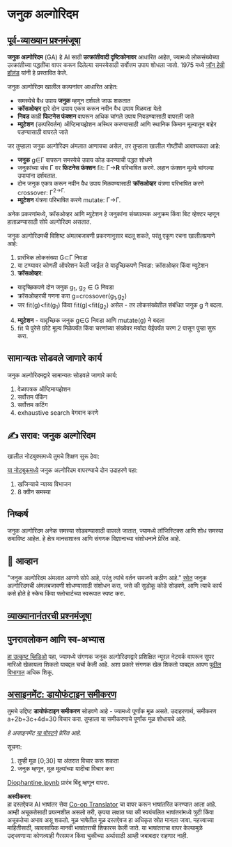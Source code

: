 <!--
CO_OP_TRANSLATOR_METADATA:
{
  "original_hash": "893aa368cb485da704b466a0f3775587",
  "translation_date": "2025-08-26T09:55:07+00:00",
  "source_file": "lessons/6-Other/21-GeneticAlgorithms/README.md",
  "language_code": "mr"
}
-->
# जनुक अल्गोरिदम

## [पूर्व-व्याख्यान प्रश्नमंजूषा](https://red-field-0a6ddfd03.1.azurestaticapps.net/quiz/121)

**जनुक अल्गोरिदम** (GA) हे AI साठी **उत्क्रांतीवादी दृष्टिकोनावर** आधारित आहेत, ज्यामध्ये लोकसंख्येच्या उत्क्रांतीच्या पद्धतींचा वापर करून दिलेल्या समस्येसाठी सर्वोत्तम उपाय शोधला जातो. 1975 मध्ये [जॉन हेन्री हॉलंड](https://wikipedia.org/wiki/John_Henry_Holland) यांनी हे प्रस्तावित केले.

जनुक अल्गोरिदम खालील कल्पनांवर आधारित आहेत:

* समस्येचे वैध उपाय **जनुक** म्हणून दर्शवले जाऊ शकतात
* **क्रॉसओव्हर** द्वारे दोन उपाय एकत्र करून नवीन वैध उपाय मिळवता येतो
* **निवड** काही **फिटनेस फंक्शन** वापरून अधिक चांगले उपाय निवडण्यासाठी वापरली जाते
* **म्युटेशन** (उत्परिवर्तन) ऑप्टिमायझेशन अस्थिर करण्यासाठी आणि स्थानिक किमान मूल्यातून बाहेर पडण्यासाठी वापरले जाते

जर तुम्हाला जनुक अल्गोरिदम अंमलात आणायचा असेल, तर तुम्हाला खालील गोष्टींची आवश्यकता आहे:

 * **जनुक** g∈Γ वापरून समस्येचे उपाय कोड करण्याची पद्धत शोधणे
 * जनुकांच्या संच Γ वर **फिटनेस फंक्शन** fit: Γ→**R** परिभाषित करणे. लहान फंक्शन मूल्ये चांगल्या उपायांना दर्शवतात.
 * दोन जनुक एकत्र करून नवीन वैध उपाय मिळवण्यासाठी **क्रॉसओव्हर** यंत्रणा परिभाषित करणे crossover: Γ<sup>2</sub>→Γ.
 * **म्युटेशन** यंत्रणा परिभाषित करणे mutate: Γ→Γ.

अनेक प्रकरणांमध्ये, क्रॉसओव्हर आणि म्युटेशन हे जनुकांना संख्यात्मक अनुक्रम किंवा बिट व्हेक्टर म्हणून हाताळण्यासाठी सोपे अल्गोरिदम असतात.

जनुक अल्गोरिदमची विशिष्ट अंमलबजावणी प्रकरणानुसार बदलू शकते, परंतु एकूण रचना खालीलप्रमाणे आहे:

1. प्रारंभिक लोकसंख्या G⊂Γ निवडा
2. या टप्प्यावर कोणती ऑपरेशन केली जाईल ते यादृच्छिकपणे निवडा: क्रॉसओव्हर किंवा म्युटेशन
3. **क्रॉसओव्हर**:
  * यादृच्छिकपणे दोन जनुक g<sub>1</sub>, g<sub>2</sub> ∈ G निवडा
  * क्रॉसओव्हरची गणना करा g=crossover(g<sub>1</sub>,g<sub>2</sub>)
  * जर fit(g)<fit(g<sub>1</sub>) किंवा fit(g)<fit(g<sub>2</sub>) असेल - तर लोकसंख्येतील संबंधित जनुक g ने बदला.
4. **म्युटेशन** - यादृच्छिक जनुक g∈G निवडा आणि mutate(g) ने बदला
5. fit चे पुरेसे छोटे मूल्य मिळेपर्यंत किंवा चरणांच्या संख्येवर मर्यादा येईपर्यंत चरण 2 पासून पुन्हा सुरू करा.

## सामान्यतः सोडवले जाणारे कार्य

जनुक अल्गोरिदमद्वारे सामान्यतः सोडवले जाणारे कार्य:

1. वेळापत्रक ऑप्टिमायझेशन
1. सर्वोत्तम पॅकिंग
1. सर्वोत्तम कटिंग
1. exhaustive search वेगवान करणे

## ✍️ सराव: जनुक अल्गोरिदम

खालील नोटबुक्समध्ये तुमचे शिक्षण सुरू ठेवा:

[या नोटबुकमध्ये](../../../../../lessons/6-Other/21-GeneticAlgorithms/Genetic.ipynb) जनुक अल्गोरिदम वापरण्याचे दोन उदाहरणे पहा:

1. खजिन्याचे न्याय्य विभाजन
1. 8 क्वीन समस्या

## निष्कर्ष

जनुक अल्गोरिदम अनेक समस्या सोडवण्यासाठी वापरले जातात, ज्यामध्ये लॉजिस्टिक्स आणि शोध समस्या समाविष्ट आहेत. हे क्षेत्र मानसशास्त्र आणि संगणक विज्ञानाच्या संशोधनाने प्रेरित आहे.

## 🚀 आव्हान

"जनुक अल्गोरिदम अंमलात आणणे सोपे आहे, परंतु त्यांचे वर्तन समजणे कठीण आहे." [स्रोत](https://wikipedia.org/wiki/Genetic_algorithm) जनुक अल्गोरिदमची अंमलबजावणी शोधण्यासाठी संशोधन करा, जसे की सुडोकू कोडे सोडवणे, आणि त्याचे कार्य कसे होते हे स्केच किंवा फ्लोचार्टच्या स्वरूपात स्पष्ट करा.

## [व्याख्यानानंतरची प्रश्नमंजूषा](https://red-field-0a6ddfd03.1.azurestaticapps.net/quiz/221)

## पुनरावलोकन आणि स्व-अभ्यास

[हा उत्कृष्ट व्हिडिओ](https://www.youtube.com/watch?v=qv6UVOQ0F44) पहा, ज्यामध्ये संगणक जनुक अल्गोरिदमद्वारे प्रशिक्षित न्यूरल नेटवर्क वापरून सुपर मारिओ खेळायला शिकतो याबद्दल चर्चा केली आहे. अशा प्रकारे संगणक खेळ शिकतो याबद्दल आपण [पुढील विभागात](../22-DeepRL/README.md) अधिक शिकू.

## [असाइनमेंट: डायोफंटाइन समीकरण](../../../../../lessons/6-Other/21-GeneticAlgorithms/Diophantine.ipynb)

तुमचे उद्दिष्ट **डायोफंटाइन समीकरण** सोडवणे आहे - ज्यामध्ये पूर्णांक मूळ असते. उदाहरणार्थ, समीकरण a+2b+3c+4d=30 विचार करा. तुम्हाला या समीकरणाचे पूर्णांक मूळ शोधायचे आहे.

*हे असाइनमेंट [या पोस्टने](https://habr.com/post/128704/) प्रेरित आहे.*

सूचना:

1. तुम्ही मूळ [0;30] या अंतरात विचार करू शकता
1. जनुक म्हणून, मूळ मूल्यांच्या यादीचा विचार करा

[Diophantine.ipynb](../../../../../lessons/6-Other/21-GeneticAlgorithms/Diophantine.ipynb) प्रारंभ बिंदू म्हणून वापरा.

**अस्वीकरण**:  
हा दस्तऐवज AI भाषांतर सेवा [Co-op Translator](https://github.com/Azure/co-op-translator) चा वापर करून भाषांतरित करण्यात आला आहे. आम्ही अचूकतेसाठी प्रयत्नशील असलो तरी, कृपया लक्षात घ्या की स्वयंचलित भाषांतरांमध्ये त्रुटी किंवा अचूकतेचा अभाव असू शकतो. मूळ भाषेतील मूळ दस्तऐवज हा अधिकृत स्रोत मानला जावा. महत्त्वाच्या माहितीसाठी, व्यावसायिक मानवी भाषांतराची शिफारस केली जाते. या भाषांतराचा वापर केल्यामुळे उद्भवणाऱ्या कोणत्याही गैरसमज किंवा चुकीच्या अर्थासाठी आम्ही जबाबदार राहणार नाही.